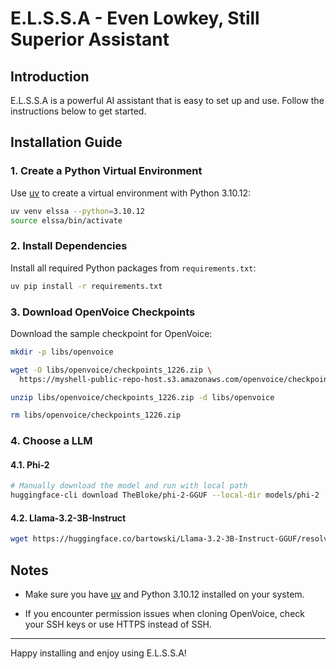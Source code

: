 # E.L.S.S.A - Even Lowkey, Still Superior Assistant

## Introduction

E.L.S.S.A is a powerful AI assistant that is easy to set up and use. Follow the instructions below to get started.

## Installation Guide

### 1. Create a Python Virtual Environment

Use [uv](https://github.com/astral-sh/uv) to create a virtual environment with Python 3.10.12:

```bash
uv venv elssa --python=3.10.12
source elssa/bin/activate
```

### 2. Install Dependencies

Install all required Python packages from `requirements.txt`:

```bash
uv pip install -r requirements.txt
```

### 3. Download OpenVoice Checkpoints

Download the sample checkpoint for OpenVoice:

```bash
mkdir -p libs/openvoice

wget -O libs/openvoice/checkpoints_1226.zip \
  https://myshell-public-repo-host.s3.amazonaws.com/openvoice/checkpoints_1226.zip

unzip libs/openvoice/checkpoints_1226.zip -d libs/openvoice

rm libs/openvoice/checkpoints_1226.zip

```

### 4. Choose a LLM

#### 4.1. Phi-2

```bash
# Manually download the model and run with local path
huggingface-cli download TheBloke/phi-2-GGUF --local-dir models/phi-2
```

#### 4.2. Llama-3.2-3B-Instruct

```bash
wget https://huggingface.co/bartowski/Llama-3.2-3B-Instruct-GGUF/resolve/main/Llama-3.2-3B-Instruct-IQ3_M.gguf -P models/Llama-3.2-3B-Instruct/
```

## Notes

- Make sure you have [uv](https://github.com/astral-sh/uv) and Python 3.10.12 installed on your system.

- If you encounter permission issues when cloning OpenVoice, check your SSH keys or use HTTPS instead of SSH.

---

Happy installing and enjoy using E.L.S.S.A!
